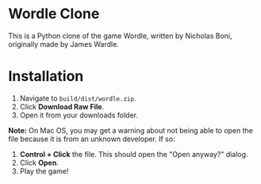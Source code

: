 # Wordle Clone
This is a Python clone of the game Wordle, written by Nicholas Boni, originally made by James Wardle.
# Installation
1. Navigate to `build/dist/wordle.zip`.
2. Click **Download Raw File**.
3. Open it from your downloads folder.

**Note:** On Mac OS, you may get a warning about not being able to open the file because it is from an unknown developer. If so:
1. **Control + Click** the file. This should open the "Open anyway?" dialog.
2. Click **Open**.
3. Play the game!
